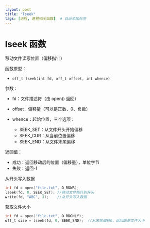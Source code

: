 ```yaml
---
layout: post
title: "lseek"
tags: [进程, 进程相关函数]  # 自动添加标签
---
```


# lseek 函数

移动文件读写位置（偏移指针）

函数原型：

- `off_t lseek(int fd, off_t offset, int whence)`

参数：

- fd：文件描述符（由 open() 返回）

- offset：偏移量（可以是正数、0、负数）

- whence：起始位置，三个选项：

  - SEEK_SET：从文件开头开始偏移
  - SEEK_CUR：从当前位置偏移
  - SEEK_END：从文件末尾偏移

返回值：

- 成功：返回移动后的位置（偏移量），单位字节
- 失败：返回-1

从开头写入数据

```c
int fd = open("file.txt", O_RDWR);
lseek(fd, 0, SEEK_SET); //移动文件指针到开头
write(fd, "ABC", 3);    //从开头写入数据
```

获取文件大小

```c
int fd = open("file.txt", O_RDONLY);
off_t size = lseek(fd, 0, SEEK_END);  //从末尾偏移0，返回即是文件大小
```
